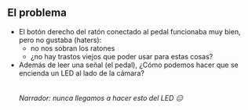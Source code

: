 ## El problema

- El botón derecho del ratón conectado al pedal funcionaba muy bien, pero no gustaba (haters):
    - no nos sobran los ratones
    - ¿no hay trastos viejos que poder usar para estas cosas?
- Además de leer una señal (el pedal), ¿Cómo podemos hacer que se encienda un LED al lado de la cámara?
<br /><br /><br />
_*Narrador: nunca llegamos a hacer esto del LED 😑*_<!-- .element: class="fragment" -->

